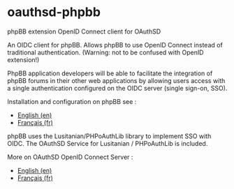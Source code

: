 # oauthsd-phpbb
phpBB extension OpenID Connect client for OAuthSD

An OIDC client for phpBB. Allows phpBB to use OpenID Connect instead of traditional authentication. (Warning: not to be confused with OpenID extension!)

PhpBB application developers will be able to facilitate the integration of phpBB forums in their other web applications by allowing users access with a single authentication configured on the OIDC server (single sign-on, SSO).

Installation and configuration on phpBB see : 
- <a href="https://oa.dnc.global/web/110">English (en)</a> 
- <a href="https://oa.dnc.global/web/68">Français (fr)</a>

phpBB uses the Lusitanian/PHPoAuthLib library to implement SSO with OIDC. The OAuthSD Service for Lusitanian / PHPoAuthLib is included.  

More on OAuthSD OpenID Connect Server :
- <a href="https://oa.dnc.global/web/-en-.html">English (en)</a>
- <a href="https://oa.dnc.global/web/-fr-.html">Français (fr)</a>

